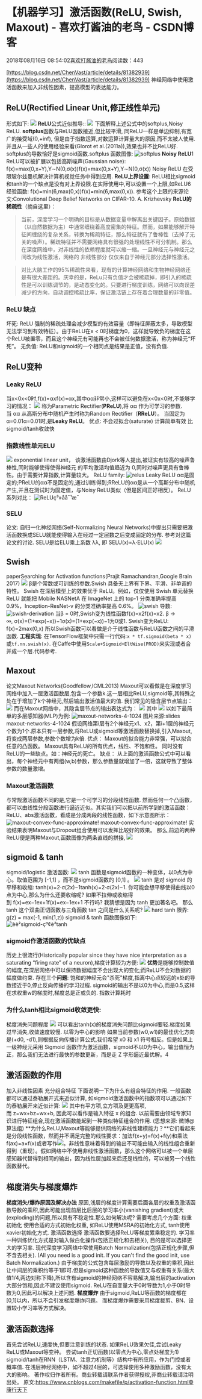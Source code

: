 
# 【机器学习】激活函数(ReLU, Swish, Maxout) - 喜欢打酱油的老鸟 - CSDN博客


2018年08月16日 08:54:02[喜欢打酱油的老鸟](https://me.csdn.net/weixin_42137700)阅读数：443


[https://blog.csdn.net/ChenVast/article/details/81382939](https://blog.csdn.net/ChenVast/article/details/81382939)
神经网络中使用激活函数来加入非线性因素，提高模型的表达能力。
## ReLU(Rectified Linear Unit,修正线性单元)
形式如下:
![](https://img-blog.csdn.net/20180803103158262?watermark/2/text/aHR0cHM6Ly9ibG9nLmNzZG4ubmV0L0NoZW5WYXN0/font/5a6L5L2T/fontsize/400/fill/I0JBQkFCMA==/dissolve/70)
**ReLU**公式近似推导::
![](https://img-blog.csdn.net/20180803103227318?watermark/2/text/aHR0cHM6Ly9ibG9nLmNzZG4ubmV0L0NoZW5WYXN0/font/5a6L5L2T/fontsize/400/fill/I0JBQkFCMA==/dissolve/70)
下面解释上述公式中的softplus,Noisy ReLU.
**softplus**函数与ReLU函数接近,但比较平滑, 同ReLU一样是单边抑制,有宽广的接受域(0,+inf), 但是由于指数运算,对数运算计算量大的原因,而不太被人使用.并且从一些人的使用经验来看(Glorot et al.(2011a)),效果也并不比ReLU好.
softplus的导数恰好是sigmoid函数.softplus 函数图像:
![softplus](https://images2018.cnblogs.com/blog/606386/201805/606386-20180502160705206-923153087.png)
**Noisy ReLU**1
ReLU可以被扩展以包括高斯噪声(Gaussian noise):
f(x)=max(0,x+Y),Y∼N(0,σ(x))f(x)=max(0,x+Y),Y∼N(0,σ(x))
Noisy ReLU 在受限玻尔兹曼机解决计算机视觉任务中得到应用.
**ReLU上界设置**: ReLU相比sigmoid和tanh的一个缺点是没有对上界设限.在实际使用中,可以设置一个上限,如ReLU6经验函数: f(x)=min(6,max(0,x))f(x)=min(6,max(0,x)). 参考这个上限的来源论文:Convolutional Deep Belief Networks on CIFAR-10. A. Krizhevsky
**ReLU的稀疏性**（摘自这里）：
> 当前，深度学习一个明确的目标是从数据变量中解离出关键因子。原始数据（以自然数据为主）中通常缠绕着高度密集的特征。然而，如果能够解开特征间缠绕的复杂关系，转换为稀疏特征，那么特征就有了鲁棒性（去掉了无关的噪声）。稀疏特征并不需要网络具有很强的处理线性不可分机制。那么在深度网络中，对非线性的依赖程度就可以缩一缩。一旦神经元与神经元之间改为线性激活，网络的
> 非线性部分
> 仅仅来自于神经元部分选择性激活。

> 对比大脑工作的95%稀疏性来看，现有的计算神经网络和生物神经网络还是有很大差距的。庆幸的是，ReLu只有负值才会被稀疏掉，即引入的稀疏性是可以训练调节的，是动态变化的。只要进行梯度训练，网络可以向误差减少的方向，自动调控稀疏比率，保证激活链上存在着合理数量的非零值。

### ReLU 缺点
坏死: ReLU 强制的稀疏处理会减少模型的有效容量（即特征屏蔽太多，导致模型无法学习到有效特征）。由于ReLU在x < 0时梯度为0，这样就导致负的梯度在这个ReLU被置零，而且这个神经元有可能再也不会被任何数据激活，称为神经元“坏死”。
无负值: ReLU和sigmoid的一个相同点是结果是正值，没有负值.

## ReLU变种
### Leaky ReLU
当x<0x<0时,f(x)=αxf(x)=αx,其中αα非常小,这样可以避免在x<0x<0时,不能够学习的情况：
![](https://img-blog.csdn.net/20180803103340337?watermark/2/text/aHR0cHM6Ly9ibG9nLmNzZG4ubmV0L0NoZW5WYXN0/font/5a6L5L2T/fontsize/400/fill/I0JBQkFCMA==/dissolve/70)
称为Parametric Rectifier(**PReLU**),将 αα 作为可学习的参数.
当 αα 从高斯分布中随机产生时称为Random Rectifier（**RReLU**）。
当固定为α=0.01α=0.01时,是**Leaky ReLU**。
优点:
不会过拟合(saturate)
计算简单有效
比sigmoid/tanh收敛快

### 指数线性单元ELU
![](https://img-blog.csdn.net/20180803103408797?watermark/2/text/aHR0cHM6Ly9ibG9nLmNzZG4ubmV0L0NoZW5WYXN0/font/5a6L5L2T/fontsize/400/fill/I0JBQkFCMA==/dissolve/70)
exponential linear unit， 该激活函数由Djork等人提出,被证实有较高的噪声鲁棒性,同时能够使得使得神经元
的平均激活均值趋近为 0,同时对噪声更具有鲁棒性。由于需要计算指数,计算量较大。
ReLU family:
![relus](https://images2017.cnblogs.com/blog/606386/201711/606386-20171102101255873-2095075312.bmp)
Leaky ReLU αα是固定的;PReLU的αα不是固定的,通过训练得到;RReLU的αα是从一个高斯分布中随机产生,并且在测试时为固定值，与Noisy ReLU类似（但是区间正好相反）。
ReLU系列对比：
![ReLUç³»åå¯¹æ¯](https://images2017.cnblogs.com/blog/606386/201711/606386-20171102101447857-1756364198.png)

### SELU
论文: 自归一化神经网络(Self-Normalizing Neural Networks)中提出只需要把激活函数换成SELU就能使得输入在经过一定层数之后变成固定的分布. 参考对这篇论文的讨论.
SELU是给ELU乘上系数 λλ, 即 SELU(x)=λ⋅ELU(x)
![](https://img-blog.csdn.net/20180803103455206?watermark/2/text/aHR0cHM6Ly9ibG9nLmNzZG4ubmV0L0NoZW5WYXN0/font/5a6L5L2T/fontsize/400/fill/I0JBQkFCMA==/dissolve/70)
## Swish
paperSearching for Activation functions(Prajit Ramachandran,Google Brain 2017)
![](https://img-blog.csdn.net/20180803103523693?watermark/2/text/aHR0cHM6Ly9ibG9nLmNzZG4ubmV0L0NoZW5WYXN0/font/5a6L5L2T/fontsize/400/fill/I0JBQkFCMA==/dissolve/70)
β是个常数或可训练的参数.Swish 具备无上界有下界、平滑、非单调的特性。
Swish 在深层模型上的效果优于 ReLU。例如，仅仅使用 Swish 单元替换 ReLU 就能把 Mobile NASNetA 在 ImageNet 上的 top-1 分类准确率提高 0.9%，Inception-ResNet-v 的分类准确率提高 0.6%。
![swish](https://images2017.cnblogs.com/blog/606386/201711/606386-20171102101521763-698600913.png)
导数:
![swish-derivation](https://images2017.cnblogs.com/blog/606386/201711/606386-20171102101538013-1397340773.png)
当β = 0时,Swish变为线性函数f(x)=x2f(x)=x2.
β → ∞, σ(x)=(1+exp(−x))−1σ(x)=(1+exp⁡(−x))−1为0或1. Swish变为ReLU: f(x)=2max(0,x)
所以Swish函数可以看做是介于线性函数与ReLU函数之间的平滑函数.
**工程实现**:
在TensorFlow框架中只需一行代码:`x * tf.sigmoid(beta * x)`或`tf.nn.swish(x)`.
在Caffe中使用`Scale+Sigmoid+EltWise(PROD)`来实现或者合并成一个层.代码参考.

## Maxout
论文Maxout Networks(Goodfellow,ICML2013)
Maxout可以看做是在深度学习网络中加入一层激活函数层,包含一个参数k.这一层相比ReLU,sigmoid等,其特殊之处在于增加了k个神经元,然后输出激活值最大的值.
我们常见的隐含层节点输出：
![](https://img-blog.csdn.net/2018080310360642?watermark/2/text/aHR0cHM6Ly9ibG9nLmNzZG4ubmV0L0NoZW5WYXN0/font/5a6L5L2T/fontsize/400/fill/I0JBQkFCMA==/dissolve/70)
而在Maxout网络中，其隐含层节点的输出表达式为：
![](https://img-blog.csdn.net/20180803103615918?watermark/2/text/aHR0cHM6Ly9ibG9nLmNzZG4ubmV0L0NoZW5WYXN0/font/5a6L5L2T/fontsize/400/fill/I0JBQkFCMA==/dissolve/70)
其中
![](https://img-blog.csdn.net/20180803103639116?watermark/2/text/aHR0cHM6Ly9ibG9nLmNzZG4ubmV0L0NoZW5WYXN0/font/5a6L5L2T/fontsize/400/fill/I0JBQkFCMA==/dissolve/70)
以如下最简单的多层感知器(MLP)为例:
![maxout-networks-4-1024](https://images2017.cnblogs.com/blog/606386/201710/606386-20171009171758918-776097243.jpg)
图片来源:slides
maxout-networks-4-1024
假设网络第i层有2个神经元x1、x2，第i+1层的神经元个数为1个.原本只有一层参数,将ReLU或sigmoid等激活函数替换掉,引入Maxout,将变成两层参数,参数个数增为k倍.
优点：
Maxout的拟合能力非常强，可以拟合任意的凸函数。
Maxout具有ReLU的所有优点，线性、不饱和性。
同时没有ReLU的一些缺点。如：神经元的死亡。
缺点：
从上面的激活函数公式中可以看出，每个神经元中有两组(w,b)参数，那么参数量就增加了一倍，这就导致了整体参数的数量激增。

### Maxout激活函数
与常规激活函数不同的是,它是一个可学习的分段线性函数.
然而任何一个凸函数，都可以由线性分段函数进行逼近近似。其实我们可以把以前所学到的激活函数：ReLU、abs激活函数，看成是分成两段的线性函数，如下示意图所示：
![maxout-convex-func-approximate!](https://images2017.cnblogs.com/blog/606386/201710/606386-20171009171740277-913264806.png)
maxout-convex-func-approximate!
实验结果表明Maxout与Dropout组合使用可以发挥比较好的效果。
那么,前边的两种ReLU便是两种Maxout,函数图像为两条直线的拼接,
![](https://img-blog.csdn.net/20180803103734329?watermark/2/text/aHR0cHM6Ly9ibG9nLmNzZG4ubmV0L0NoZW5WYXN0/font/5a6L5L2T/fontsize/400/fill/I0JBQkFCMA==/dissolve/70)

## sigmoid & tanh
sigmoid/logistic 激活函数:
![](https://img-blog.csdn.net/20180803103749743?watermark/2/text/aHR0cHM6Ly9ibG9nLmNzZG4ubmV0L0NoZW5WYXN0/font/5a6L5L2T/fontsize/400/fill/I0JBQkFCMA==/dissolve/70)
tanh 函数是sigmoid函数的一种变体，以0点为中心。取值范围为 [-1,1] ，而不是sigmoid函数的 [0,1] 。
![](https://img-blog.csdn.net/20180803103801223?watermark/2/text/aHR0cHM6Ly9ibG9nLmNzZG4ubmV0L0NoZW5WYXN0/font/5a6L5L2T/fontsize/400/fill/I0JBQkFCMA==/dissolve/70)
tanh 是对 sigmoid 的平移和收缩: tanh(x)=2⋅σ(2x)−1tanh⁡(x)=2⋅σ(2x)−1.
你可能会想平移使得曲线以0点为中心,那么为什么还要收缩呢? 如果不拉伸或收缩得到 f(x)=ex−1ex+1f(x)=ex−1ex+1 不行吗? 我猜想是因为 tanh 更加著名吧。
那么 tanh 这个双曲正切函数与三角函数 tan 之间是什么关系呢?
![](https://img-blog.csdn.net/20180803103841244?watermark/2/text/aHR0cHM6Ly9ibG9nLmNzZG4ubmV0L0NoZW5WYXN0/font/5a6L5L2T/fontsize/400/fill/I0JBQkFCMA==/dissolve/70)
hard tanh 限界: g(z) = max(-1, min(1,z))
sigmoid & tanh 函数图像如下:
![èè²sigmoid-çº¢è²tanh](https://images2018.cnblogs.com/blog/606386/201807/606386-20180712202915278-1408388561.png)

### sigmoid作激活函数的优缺点
历史上很流行(Historically popular since they have nice interpretation as a saturating “firing rate” of a neuron),梯度计算较为方便:
![](https://img-blog.csdn.net/20180803103913530?watermark/2/text/aHR0cHM6Ly9ibG9nLmNzZG4ubmV0L0NoZW5WYXN0/font/5a6L5L2T/fontsize/400/fill/I0JBQkFCMA==/dissolve/70)
**优势**是能够控制数值的幅度,在深层网络中可以保持数据幅度不会出现大的变化;而ReLU不会对数据的幅度做约束.
存在三个**问题**:
饱和的神经元会"杀死"梯度,指离中心点较远的x处的导数接近于0,停止反向传播的学习过程.
sigmoid的输出不是以0为中心,而是0.5,这样在求权重w的梯度时,梯度总是正或负的.
指数计算耗时

### 为什么tanh相比sigmoid收敛更快:
梯度消失问题程度
![](https://img-blog.csdn.net/20180803103941909?watermark/2/text/aHR0cHM6Ly9ibG9nLmNzZG4ubmV0L0NoZW5WYXN0/font/5a6L5L2T/fontsize/400/fill/I0JBQkFCMA==/dissolve/70)
可以看出tanh(x)的梯度消失问题比sigmoid要轻.梯度如果过早消失,收敛速度较慢.
以零为中心的影响
如果当前参数(w0,w1)的最佳优化方向是(+d0, -d1),则根据反向传播计算公式,我们希望 x0 和 x1 符号相反。但是如果上一级神经元采用 Sigmoid 函数作为激活函数，sigmoid不以0为中心，输出值恒为正，那么我们无法进行最快的参数更新，而是走 Z 字形逼近最优解。4

## 激活函数的作用
加入非线性因素
充分组合特征
下面说明一下为什么有组合特征的作用.
一般函数都可以通过泰勒展开式来近似计算, 如sigmoid激活函数中的指数项可以通过如下的泰勒展开来近似计算:
![](https://img-blog.csdn.net/20180803104000124?watermark/2/text/aHR0cHM6Ly9ibG9nLmNzZG4ubmV0L0NoZW5WYXN0/font/5a6L5L2T/fontsize/400/fill/I0JBQkFCMA==/dissolve/70)
其中有平方项,立方项及更更高项, 而 z=wx+bz=wx+b, 因此可以看作是输入特征 x 的组合. 以前需要由领域专家知识进行特征组合,现在激活函数能起到一种类似特征组合的作用. (思想来源: 微博@算法组)
**为什么ReLU,Maxout等能够提供网络的非线性建模能力？**它们看起来是分段线性函数，然而并不满足完整的线性要求：加法f(x+y)=f(x)+f(y)和乘法f(ax)=a×f(x)或者写作![](https://img-blog.csdn.net/20180803104017883?watermark/2/text/aHR0cHM6Ly9ibG9nLmNzZG4ubmV0L0NoZW5WYXN0/font/5a6L5L2T/fontsize/400/fill/I0JBQkFCMA==/dissolve/70)。非线性意味着得到的输出不可能由输入的线性组合重新得到（重现）。假如网络中不使用非线性激活函数，那么这个网络可以被一个单层感知器代替得到相同的输出，因为线性层加起来后还是线性的，可以被另一个线性函数替代。
## 梯度消失与梯度爆炸
**梯度消失/爆炸原因及解决办法**
原因,浅层的梯度计算需要后面各层的权重及激活函数导数的乘积,因此可能出现前层比后层的学习率小(vanishing gradient)或大(exploding)的问题,所以具有不稳定性.那么如何解决呢?
需要考虑几个方面:
权重初始化
使用合适的方式初始化权重, 如ReLU使用MSRA的初始化方式, tanh使用xavier初始化方式.
激活函数选择
激活函数要选择ReLU等梯度累乘稳定的.
学习率
一种训练优化方式是对输入做白化操作(包括正规化和去相关), 目的是可以选择更大的学习率. 现代深度学习网络中常使用Batch Normalization(包括正规化步骤,但不含去相关). (All you need is a good init. If you can't find the good init, use Batch Normalization.)
由于梯度的公式包含每层激励的导数以及权重的乘积,因此让中间层的乘积约等于1即可.但是sigmoid这种函数的导数值又与权重有关系(最大值1/4,两边对称下降),所以含有sigmoid的神经网络不容易解决,输出层的activation大部分饱和,因此不建议使用sigmoid.
ReLU在自变量大于0时导数为1,小于0时导数为0,因此可以解决上述问题.
**梯度爆炸**
由于sigmoid,ReLU等函数的梯度都在[0,1]以内，所以不会引发梯度爆炸问题。 而梯度爆炸需要采用梯度裁剪、BN、设置较小学习率等方式解决。
## 激活函数选择
首先尝试ReLU,速度快,但要注意训练的状态.
如果ReLU效果欠佳,尝试Leaky ReLU或Maxout等变种。
尝试tanh正切函数(以零点为中心,零点处梯度为1)
sigmoid/tanh在RNN（LSTM、注意力机制等）结构中有所应用，作为门控或者概率值.
在浅层神经网络中，如不超过4层的，可选择使用多种激励函数，没有太大的影响。
著作权归作者所有。商业转载请联系作者获得授权,非商业转载请注明出处。
原文:https://www.cnblogs.com/makefile/p/activation-function.html©康行天下

